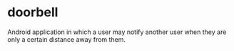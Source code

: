 doorbell
========

Android application in which a user may notify another user when they are only a certain distance away from them. 
